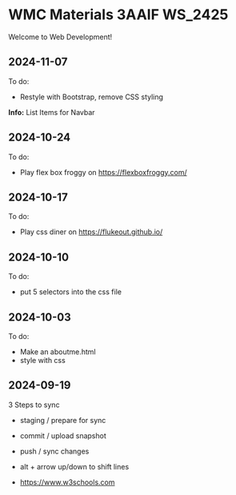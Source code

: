   # WMC Materials 3AAIF WS_2425

Welcome to Web Development!
 ## 2024-11-07
To do:
 - Restyle with Bootstrap, remove CSS styling

 __Info:__ List Items for Navbar

 ## 2024-10-24
 To do:
 - Play flex box froggy on https://flexboxfroggy.com/

 ## 2024-10-17
 To do:

 - Play css diner on https://flukeout.github.io/

 ## 2024-10-10
 To do:

 - put 5 selectors into the css file

 ## 2024-10-03
 To do:

 - Make an aboutme.html
 - style with css

## 2024-09-19
 3 Steps to sync

 - staging  / prepare for sync
 - commit   / upload snapshot
 - push     / sync changes
 - alt + arrow up/down to shift lines

 - https://www.w3schools.com